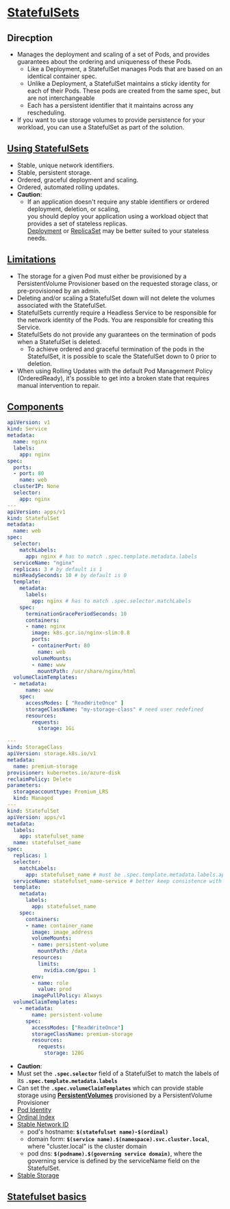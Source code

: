 # [StatefulSets](https://kubernetes.io/docs/concepts/workloads/controllers/statefulset/)
## **Direcption**<br>
* Manages the deployment and scaling of a set of Pods, and provides guarantees about the ordering and uniqueness of these Pods.<br>
    * Like a Deployment, a StatefulSet manages Pods that are based on an identical container spec.<br>
    * Unlike a Deployment, a StatefulSet maintains a sticky identity for each of their Pods. These pods are created from the same spec, but are not interchangeable<br>
    * Each has a persistent identifier that it maintains across any rescheduling.<br>
* If you want to use storage volumes to provide persistence for your workload, you can use a StatefulSet as part of the solution.<br>
## [Using StatefulSets](https://kubernetes.io/docs/concepts/workloads/controllers/statefulset/#using-statefulsets)
* Stable, unique network identifiers.<br>
* Stable, persistent storage.<br>
* Ordered, graceful deployment and scaling.<br>
* Ordered, automated rolling updates.<br>
* **Caution**:<br>
    *  If an application doesn't require any stable identifiers or ordered deployment, deletion, or scaling,<br>
       you should deploy your application using a workload object that provides a set of stateless replicas.<br>
       [Deployment](https://kubernetes.io/docs/concepts/workloads/controllers/deployment/) or [ReplicaSet](https://kubernetes.io/docs/concepts/workloads/controllers/replicaset/) may be better suited to your stateless needs.<br>
## [Limitations](https://kubernetes.io/docs/concepts/workloads/controllers/statefulset/#limitations)
* The storage for a given Pod must either be provisioned by a PersistentVolume Provisioner based on the requested storage class, or pre-provisioned by an admin.<br>
* Deleting and/or scaling a StatefulSet down will not delete the volumes associated with the StatefulSet.<br>
* StatefulSets currently require a Headless Service to be responsible for the network identity of the Pods. You are responsible for creating this Service.<br>
* StatefulSets do not provide any guarantees on the termination of pods when a StatefulSet is deleted.<br>
    * To achieve ordered and graceful termination of the pods in the StatefulSet, it is possible to scale the StatefulSet down to 0 prior to deletion.<br>
* When using Rolling Updates with the default Pod Management Policy (OrderedReady), it's possible to get into a broken state that requires manual intervention to repair.

## [Components](https://kubernetes.io/docs/concepts/workloads/controllers/statefulset/#components)
```yaml
apiVersion: v1
kind: Service
metadata:
  name: nginx
  labels:
    app: nginx
spec:
  ports:
  - port: 80
    name: web
  clusterIP: None
  selector:
    app: nginx
---
apiVersion: apps/v1
kind: StatefulSet
metadata:
  name: web
spec:
  selector:
    matchLabels:
      app: nginx # has to match .spec.template.metadata.labels
  serviceName: "nginx"
  replicas: 3 # by default is 1
  minReadySeconds: 10 # by default is 0
  template:
    metadata:
      labels:
        app: nginx # has to match .spec.selector.matchLabels
    spec:
      terminationGracePeriodSeconds: 10
      containers:
      - name: nginx
        image: k8s.gcr.io/nginx-slim:0.8
        ports:
        - containerPort: 80
          name: web
        volumeMounts:
        - name: www
          mountPath: /usr/share/nginx/html
  volumeClaimTemplates:
  - metadata:
      name: www
    spec:
      accessModes: [ "ReadWriteOnce" ]
      storageClassName: "my-storage-class" # need user redefined
      resources:
        requests:
          storage: 1Gi
```
```yaml
---
kind: StorageClass
apiVersion: storage.k8s.io/v1
metadata:
  name: premium-storage
provisioner: kubernetes.io/azure-disk
reclaimPolicy: Delete
parameters:
  storageaccounttype: Premium_LRS
  kind: Managed
---
kind: StatefulSet
apiVersion: apps/v1
metadata:
  labels:
    app: statefulset_name
  name: statefulset_name
spec:
  replicas: 1
  selector:
    matchLabels:
      app: statefulset_name # must be .spec.template.metadata.labels.app
  serviceName: statefulset_name-service # better keep consistence with .metadata.name, it's a headless Service, and is used to control the network domain.
  template:
    metadata:
      labels:
        app: statefulset_name
    spec:
      containers:
      - name: container_name
        image: image_address
        volumeMounts:
        - name: persistent-volume
          mountPath: /data
        resources:
          limits:
            nvidia.com/gpu: 1
        env:
        - name: role
          value: prod
        imagePullPolicy: Always
  volumeClaimTemplates:
    - metadata:
        name: persistent-volume
      spec:
        accessModes: ["ReadWriteOnce"]
        storageClassName: premium-storage
        resources:
          requests:
            storage: 128G
```
* **Caution**:<br>
* Must set the **`.spec.selector`** field of a StatefulSet to match the labels of its **`.spec.template.metadata.labels`**<br>
* Can set the **`.spec.volumeClaimTemplates`** which can provide stable storage using **[PersistentVolumes](https://kubernetes.io/docs/concepts/storage/persistent-volumes/)** provisioned by a PersistentVolume Provisioner
* [Pod Identity](https://kubernetes.io/docs/concepts/workloads/controllers/statefulset/#pod-identity)<br>
* [Ordinal Index](https://kubernetes.io/docs/concepts/workloads/controllers/statefulset/#ordinal-index)<br>
* [Stable Network ID](https://kubernetes.io/docs/concepts/workloads/controllers/statefulset/#stable-network-id)<br>
    * pod's hostname: **`$(statefulset name)-$(ordinal)`**<br>
    * domain form: **`$(service name).$(namespace).svc.cluster.local`**, where "cluster.local" is the cluster domain
    * pod dns: **`$(podname).$(governing service domain)`**, where the governing service is defined by the serviceName field on the StatefulSet.
* [Stable Storage](https://kubernetes.io/docs/concepts/workloads/controllers/statefulset/#stable-storage)

## [Statefulset basics](https://kubernetes.io/docs/tutorials/stateful-application/basic-stateful-set/)